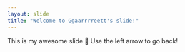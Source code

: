 ```yaml
---
layout: slide
title: "Welcome to Ggaarrrreett's slide!"
---
```

This is my awesome slide :tada:
Use the left arrow to go back!
